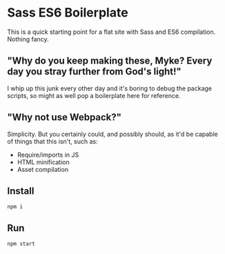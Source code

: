 # Sass ES6 Boilerplate

This is a quick starting point for a flat site with Sass and ES6 compilation. Nothing fancy.

## "Why do you keep making these, Myke? Every day you stray further from God's light!"

I whip up this junk every other day and it's boring to debug the package scripts, so might as well pop a boilerplate here for reference.

## "Why not use Webpack?"

Simplicity. But you certainly could, and possibly should, as it'd be capable of things that this isn't, such as:

- Require/imports in JS
- HTML minification
- Asset compilation

## Install

    npm i

## Run

    npm start
